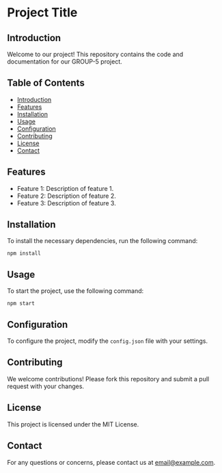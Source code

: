 # Project Title

## Introduction
Welcome to our project! This repository contains the code and documentation for our GROUP-5 project.

## Table of Contents
- [Introduction](#introduction)
- [Features](#features)
- [Installation](#installation)
- [Usage](#usage)
- [Configuration](#configuration)
- [Contributing](#contributing)
- [License](#license)
- [Contact](#contact)

## Features
- Feature 1: Description of feature 1.
- Feature 2: Description of feature 2.
- Feature 3: Description of feature 3.

## Installation
To install the necessary dependencies, run the following command:
```
npm install
```

## Usage
To start the project, use the following command:
```
npm start
```

## Configuration
To configure the project, modify the `config.json` file with your settings.

## Contributing
We welcome contributions! Please fork this repository and submit a pull request with your changes.

## License
This project is licensed under the MIT License.

## Contact
For any questions or concerns, please contact us at [email@example.com](mailto:email@example.com).